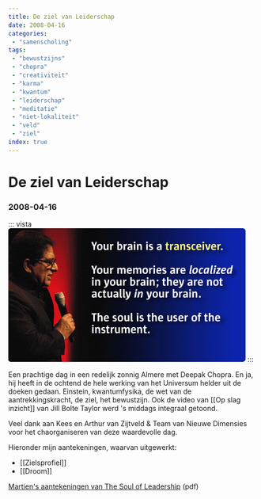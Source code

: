```yaml
---
title: De ziel van Leiderschap
date: 2008-04-16
categories:
 - "samenscholing"
tags:
 - "bewustzijns"
 - "chopra"
 - "creativiteit"
 - "karma"
 - "kwantum"
 - "leiderschap"
 - "meditatie"
 - "niet-lokaliteit"
 - "veld"
 - "ziel"
index: true
---
```


# De ziel van Leiderschap
### 2008-04-16

::: vista
<img src="chopra-almere-transceiver.png">
:::

Een prachtige dag in een redelijk zonnig Almere met Deepak Chopra. En ja, hij heeft in de ochtend de hele werking van het Universum helder uit de doeken gedaan. Einstein, kwantumfysika, de wet van de aantrekkingskracht, de ziel, het bewustzijn. Ook de video van [[Op slag inzicht]] van Jill Bolte Taylor werd 's middags integraal getoond.

Veel dank aan Kees en Arthur van Zijtveld & Team van Nieuwe Dimensies voor het chaorganiseren van deze waardevolle dag.

Hieronder mijn aantekeningen, waarvan uitgewerkt:
- [[Zielsprofiel]]
- [[Droom]]

<a href="soul-of-leadership-martiens-notes.pdf" download>Martien's aantekeningen van The Soul of Leadership</a> (pdf)

